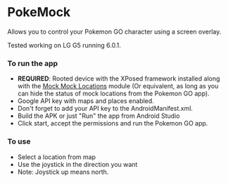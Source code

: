 # PokeMock

Allows you to control your Pokemon GO character using a screen overlay.

Tested working on LG G5 running 6.0.1.

### To run the app
* **REQUIRED**: Rooted device with the XPosed framework installed along with the [Mock Mock Locations](http://repo.xposed.info/module/com.brandonnalls.mockmocklocations) module (Or equivalent, as long as you can hide the status of mock locations from the Pokemon GO app).
* Google API key with maps and places enabled.
* Don't forget to add your API key to the AndroidManifest.xml.
* Build the APK or just "Run" the app from Android Studio
* Click start, accept the permissions and run the Pokemon GO app.

### To use
* Select a location from map
* Use the joystick in the direction you want
* Note: Joystick up means north.
